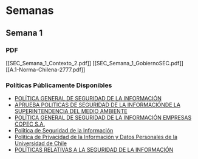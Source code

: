 # Semanas
## Semana 1

### PDF
[[SEC_Semana_1_Contexto_2.pdf]]
[[SEC_Semana_1_GobiernoSEC.pdf]]
[[A.1-Norma-Chilena-2777.pdf]]
### Políticas Públicamente Disponibles

- [POLÍTICA GENERAL DE SEGURIDAD DE LA INFORMACIÓN](http://www.sernapesca.cl/sites/default/files/1._politica_general_para_la_seguridad_de_la_informacion.pdf)
- [APRUEBA POLITICAS DE SEGURIDAD DE LA INFORMACIÓNDE LA SUPERINTENDENCIA DEL MEDIO AMBIENTE](https://transparencia.sma.gob.cl/doc/ssi/PoliticaGeneraldeSeguridadInformacion.pdf)
- [POLÍTICA GENERAL DE SEGURIDAD DE LA INFORMACIÓN EMPRESAS COPEC S.A.](https://www.empresascopec.cl/wp-content/uploads/2019/12/Politica-de-Seguridad-de-la-Informacion.pdf)
- [Política de Seguridad de la Información](https://siedt.spd.gov.cl/assets/files/Politica_seguridad_informacion.pdf)
- [Política de Privacidad de la Información y Datos Personales de la Universidad de Chile](https://uchile.cl/informacion-general/politica-de-privacidad-de-la-informacion-y-datos-personales)
- [POLÍTICAS RELATIVAS A LA SEGURIDAD DE LA INFORMACIÓN](https://www.uai.cl/assets/uploads/2020/02/politicas-de-seguridad-de-la-informacion.pdf)
